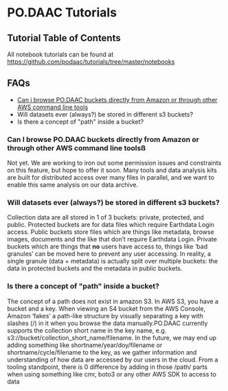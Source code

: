 # PO.DAAC Tutorials

## Tutorial Table of Contents

All notebook tutorials can be found at <https://github.com/podaac/tutorials/tree/master/notebooks>

## FAQs

* [Can i browse PO.DAAC buckets directly from Amazon or through other AWS command line tools](#can-i-browse-podaac-buckets-directly-from-amazon-or-through-other-aws-command-line-tool)
* Will datasets ever (always?) be stored in different s3 buckets?
* Is there a concept of "path" inside a bucket?

### Can I browse PO.DAAC buckets directly from Amazon or through other AWS command line toolsß

Not yet. We are working to iron out some permission issues and constraints on this feature, but hope to offer it soon. Many tools and data analysis kits are built for distributed access over many files in parallel, and we want to enable this same analysis on our data archive.

### Will datasets ever (always?) be stored in different s3 buckets?

Collection data are all stored in 1 of 3 buckets: private, protected, and public. Protected buckets are for data files which require Earthdata Login access. Public buckets store files which are things like metadata, browse images, documents and the like that don’t require Earthdata Login. Private buckets which are things that **no** users have access to, things like ‘bad granules’ can be moved here to prevent any user accessing. In reality, a single granule (data +  metadata) is actually split over multiple buckets: the data in protected buckets and the metadata in public buckets.

### Is there a concept of "path" inside a bucket?

The concept of a path does not exist in amazon S3. In AWS S3, you have a bucket and a key. When viewing an S4 bucket from the AWS Console, Amazon ‘fakes’ a path-like structure by visually separating a key with slashes (/) in it when you browse the data manually.PO.DAAC currently supports the collection short name in the key name, e.g. s3://bucket/collection_short_name/filename. In the future, we may end up adding something like shortname/year/doy/filename or shortname/cycle/filename to the key, as we gather information and understanding of how data are accessed by our users in the cloud. From a tooling standpoint, there is 0 difference by adding in those /path/ parts when using something like cmr, boto3 or any other AWS SDK to access to data
